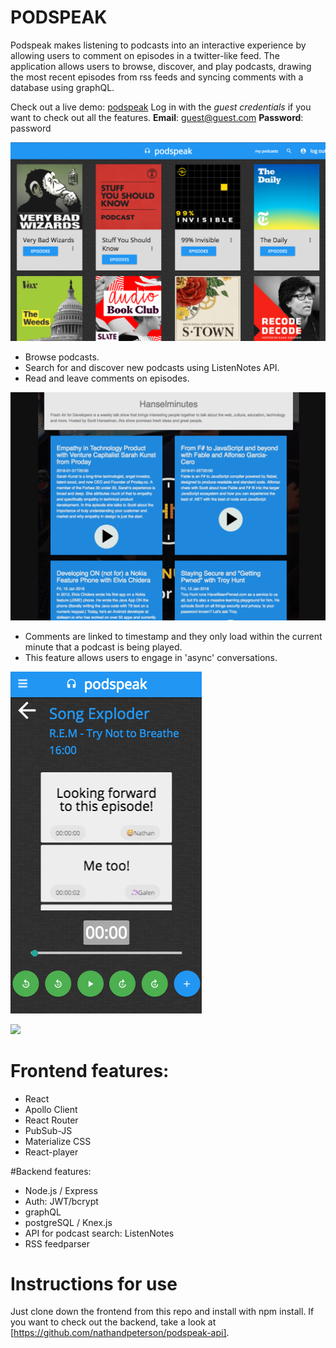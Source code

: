 # **PODSPEAK**

Podspeak makes listening to podcasts into an interactive experience by allowing users to comment on episodes in a twitter-like feed. The application allows users to browse, discover, and play podcasts, drawing the most recent episodes from rss feeds and syncing comments with a database using graphQL.

Check out a live demo: [podspeak](http://podspeak.surge.sh)
Log in with the _guest credentials_ if you want to check out all the features.
**Email**: guest@guest.com 
**Password**: password

![](homepage.png)

* Browse podcasts.
* Search for and discover new podcasts using ListenNotes API.
* Read and leave comments on episodes.

![](episode-browser.png)

* Comments are linked to timestamp and they only load within the current minute that a podcast is being played.
* This feature allows users to engage in 'async' conversations.

![](Mobile.png)

[<img src="https://youtu.be/IICWJmZORew" target="_blank">](https://youtu.be/IICWJmZORew)

# Frontend features:
* React
* Apollo Client
* React Router
* PubSub-JS
* Materialize CSS
* React-player

#Backend features:
* Node.js / Express
* Auth: JWT/bcrypt
* graphQL
* postgreSQL / Knex.js
* API for podcast search: ListenNotes
* RSS feedparser

# Instructions for use

Just clone down the frontend from this repo and install with npm install. If you want to check out the backend, take a look at [https://github.com/nathandpeterson/podspeak-api].
